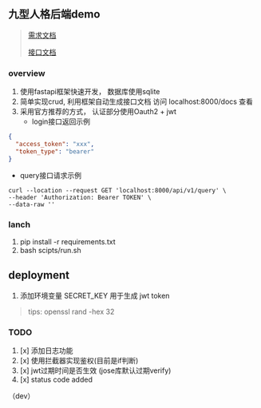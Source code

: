 ## 九型人格后端demo

> [需求文档](https://otkyd4jmkr.feishu.cn/docx/doxcn5tlhyN0pwtLfqG0e13mgyb)
>
> [接口文档](https://www.apifox.cn/apidoc/shared-a0d734ca-87c1-4e6c-9e6d-27f1b124da23)
### overview

1. 使用fastapi框架快速开发， 数据库使用sqlite
2. 简单实现crud, 利用框架自动生成接口文档 访问 localhost:8000/docs 查看
3. 采用官方推荐的方式， 认证部分使用Oauth2 + jwt<br>
    - login接口返回示例  <br>

```json
{
  "access_token": "xxx",
  "token_type": "bearer"
}
```

- query接口请求示例 <br>

```Curl
curl --location --request GET 'localhost:8000/api/v1/query' \
--header 'Authorization: Bearer TOKEN' \
--data-raw ''
```


### lanch

1. pip install -r requirements.txt
2. bash scipts/run.sh

## deployment

1. 添加环境变量 SECRET_KEY 用于生成 jwt token

> tips: openssl rand -hex 32

### TODO

1. [x] 添加日志功能
2. [x] 使用拦截器实现鉴权(目前是if判断)
3. [x] jwt过期时间是否生效 (jose库默认过期verify)
4. [x] status code added 

（dev）
